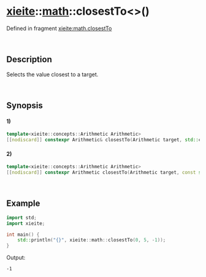 # [xieite](../../xieite.md)\:\:[math](../../math.md)\:\:closestTo\<\>\(\)
Defined in fragment [xieite:math.closestTo](../../../src/math/closest_to.cpp)

&nbsp;

## Description
Selects the value closest to a target.

&nbsp;

## Synopsis
#### 1)
```cpp
template<xieite::concepts::Arithmetic Arithmetic>
[[nodiscard]] constexpr Arithmetic& closestTo(Arithmetic target, std::common_type_t<Arithmetic>& value1, std::common_type_t<Arithmetic>& value2) noexcept;
```
#### 2)
```cpp
template<xieite::concepts::Arithmetic Arithmetic>
[[nodiscard]] constexpr Arithmetic closestTo(Arithmetic target, const std::common_type_t<Arithmetic>& value1, const std::common_type_t<Arithmetic>& value2) noexcept;
```

&nbsp;

## Example
```cpp
import std;
import xieite;

int main() {
    std::println("{}", xieite::math::closestTo(0, 5, -1));
}
```
Output:
```
-1
```
